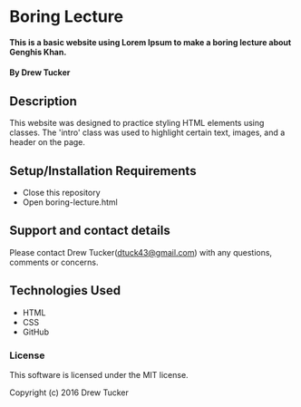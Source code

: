 # Boring Lecture

#### This is a basic website using Lorem Ipsum to make a boring lecture about Genghis Khan.

#### By Drew Tucker

## Description

This website was designed to practice styling HTML elements using classes. The 'intro' class was used to highlight certain text, images, and a header on the page.

## Setup/Installation Requirements

* Close this repository
* Open boring-lecture.html



## Support and contact details

Please contact Drew Tucker(dtuck43@gmail.com) with any questions, comments or concerns.

## Technologies Used

* HTML
* CSS
* GitHub
### License

This software is licensed under the MIT license.

Copyright (c) 2016 Drew Tucker
